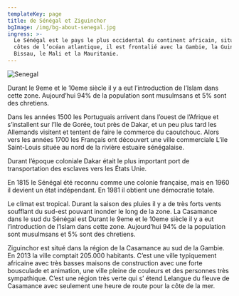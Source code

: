 ```yaml
---
templateKey: page
title: de Sénégal et Ziguinchor
bgImage: /img/bg-about-senegal.jpg
ingress: >-
  Le Sénégal est le pays le plus occidental du continent africain, situé sur les
  côtes de l’océan atlantique, il est frontalié avec la Gambie, la Guinée
  Bissau, le Mali et la Mauritanie.
---
```

![Senegal](/img/map.jpg)

Durant le 9eme et le 10eme siècle il y a eut l’introduction de l’Islam dans cette zone. Aujourd’hui 94% de la population sont musulmsans et 5% sont des chretiens.

Dans les années 1500 les Portuguais arrivent dans l’ouest de l’Afrique et s’installent sur l’Ile de Gorée, tout près de Dakar, et un peu plus tard les Allemands visitent et tentent de faire le commerce du caoutchouc. Alors vers les années 1700 les Français ont découvert une ville commerciale L’ile Saint-Louis située au nord de la rivière estuaire sénégalaise.

Durant l’époque coloniale Dakar était le plus important port de transportation des esclaves vers les États Unie.

En 1815 le Sénégal été reconnu comme une colonie française, mais en 1960 il devient un état indépendant. En 1981 il obtient une démocratie totale.

Le climat est tropical. Durant la saison des pluies il y a de très forts vents soufflant du sud-est pouvant inonder le long de la zone. La Casamance dans le sud du Sénégal est Durant le 9eme et le 10eme siècle il y a eut l’introduction de l’Islam dans cette zone. Aujourd’hui 94% de la population sont musulmsans et 5% sont des chretiens.

Ziguinchor est situé dans la région de la Casamance au sud de la Gambie. En 2013 la ville comptait 205.000 habitants. C’est une ville typiquement africaine avec très basses maisons de construction avec une forte bousculade et animation, une ville pleine de couleurs et des personnes très sympathique. C’est une région très verte qui s’ étend Lelangue du fleuve de Casamance avec seulement une heure de route pour la côte de la mer.
